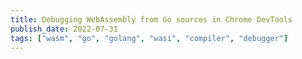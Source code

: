 ```yaml
---
title: Debugging WebAssembly from Go sources in Chrome DevTools
publish_date: 2022-07-31
tags: ["wasm", "go", "golang", "wasi", "compiler", "debugger"]
---
```


